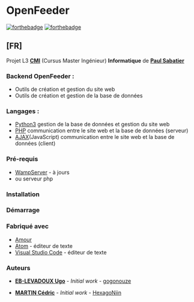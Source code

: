 # OpenFeeder
[![forthebadge](https://forthebadge.com/images/badges/gluten-free.svg)](http://forthebadge.com)  [![forthebadge](https://forthebadge.com/images/badges/powered-by-responsibility.svg)](http://forthebadge.com)
## [FR]
Projet L3 **[CMI](https://reseau-figure.fr)** (Cursus Master Ingénieur) **Informatique** de **[Paul Sabatier](https://www.univ-tlse3.fr)**

### Backend OpenFeeder :
* Outils de création et gestion du site web
* Outils de création et gestion de la base de données

### Langages :
* [Python3](https://www.python.org/) gestion de la base de données et gestion du site web
* [PHP](https://www.php.net/) communication entre le site web et la base de données (serveur)
* [AJAX](https://fr.wikipedia.org/wiki/Ajax_(informatique))(JavaScript) communication entre le site web et la base de données (client)

### Pré-requis
* [WampServer](http://www.wampserver.com) - à jours
* ou serveur php

### Installation

### Démarrage

### Fabriqué avec

* [Amour](https://fr.wikipedia.org/wiki/Amour)
* [Atom](https://atom.io) - éditeur de texte
* [Visual Studio Code](https://code.visualstudio.com/) - éditeur de texte


### Auteurs
* **[EB-LEVADOUX Ugo](https://www.linkedin.com/in/ugo-eb-levadoux/)** - *Initial work* - [gogonouze](https://github.com/gogonouze)

* **[MARTIN Cédric](https://www.linkedin.com/in/cedric-martin-n7/)** - *Initial work* - [HexagoNiin](https://github.com/HexagoNiin)
